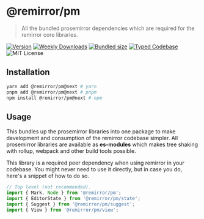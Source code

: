 # @remirror/pm

> All the bundled prosemirror dependencies which are required for the remirror core libraries.

[![Version][version]][npm] [![Weekly Downloads][downloads-badge]][npm] [![Bundled size][size-badge]][size] [![Typed Codebase][typescript]](./src/index.ts) ![MIT License][license]

[version]: https://flat.badgen.net/npm/v/@remirror/pm
[npm]: https://npmjs.com/package/@remirror/pm
[license]: https://flat.badgen.net/badge/license/MIT/purple
[size]: https://bundlephobia.com/result?p=@remirror/pm
[size-badge]: https://flat.badgen.net/bundlephobia/minzip/@remirror/pm
[typescript]: https://flat.badgen.net/badge/icon/TypeScript?icon=typescript&label
[downloads-badge]: https://badgen.net/npm/dw/@remirror/pm/red?icon=npm

## Installation

```bash
yarn add @remirror/pm@next # yarn
pnpm add @remirror/pm@next # pnpm
npm install @remirror/pm@next # npm
```

## Usage

This bundles up the prosemirror libraries into one package to make development and consumption of the remirror codebase simpler. All prosemirror libraries are available as **es-modules** which makes tree shaking with rollup, webpack and other build tools possible.

This library is a required peer dependency when using remirror in your codebase. You might never need to use it directly, but in case you do, here's a snippet of how to do so.

```ts
// Top level (not recommended).
import { Mark, Node } from '@remirror/pm';
import { EditorState } from '@remirror/pm/state';
import { Suggest } from '@remirror/pm/suggest';
import { View } from '@remirror/pm/view';
```
